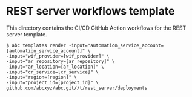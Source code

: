 # REST server workflows template

This directory contains the CI/CD GitHub Action workflows for the REST server template.

    $ abc templates render -input="automation_service_account=[automation_service_account]" \
    -input="wif_provider=[wif_provider]" \
    -input="ar_repository=[ar_repository]" \
    -input="ar_location=[ar_location]" \
    -input="cr_service=[cr_service]" \
    -input="region=[region]" \
    -input="project_id=[project_id]" \
    github.com/abcxyz/abc.git//t/rest_server/deployments
